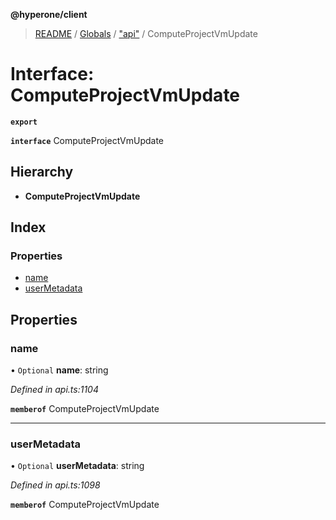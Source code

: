 **@hyperone/client**

> [README](../README.md) / [Globals](../globals.md) / ["api"](../modules/_api_.md) / ComputeProjectVmUpdate

# Interface: ComputeProjectVmUpdate

**`export`** 

**`interface`** ComputeProjectVmUpdate

## Hierarchy

* **ComputeProjectVmUpdate**

## Index

### Properties

* [name](_api_.computeprojectvmupdate.md#name)
* [userMetadata](_api_.computeprojectvmupdate.md#usermetadata)

## Properties

### name

• `Optional` **name**: string

*Defined in api.ts:1104*

**`memberof`** ComputeProjectVmUpdate

___

### userMetadata

• `Optional` **userMetadata**: string

*Defined in api.ts:1098*

**`memberof`** ComputeProjectVmUpdate
